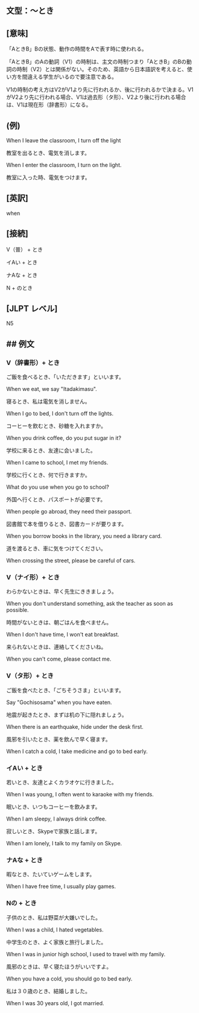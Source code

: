 ## 文型：〜とき

## [意味]
「AときB」Bの状態、動作の時間をAで表す時に使われる。

「AときB」のAの動詞（V1）の時制は、主文の時制つまり「AときB」のBの動詞の時制（V2）とは関係がない。そのため、英語から日本語訳を考えると、使い方を間違える学生がいるので要注意である。

V1の時制の考え方はV2がV1より先に行われるか、後に行われるかで決まる。V1がV2より先に行われる場合、V1は過去形（タ形）、V2より後に行われる場合は、V1は現在形（辞書形）になる。

## (例)
When I leave the classroom, I turn off the light

教室を出るとき、電気を消します。

When I enter the classroom, I turn on the light.

教室に入った時、電気をつけます。

## [英訳]
when

## [接続]
V（普） + とき

イAい + とき

ナAな + とき

N + のとき

## [JLPT レベル]
N5



## ## 例文
### V（辞書形）+ とき

ご飯を食べるとき、「いただきます」といいます。

When we eat, we say "Itadakimasu".

寝るとき、私は電気を消しません。

When I go to bed, I don't turn off the lights.

コーヒーを飲むとき、砂糖を入れますか。

When you drink coffee, do you put sugar in it?

学校に来るとき、友達に会いました。

When I came to school, I met my friends.

学校に行くとき、何で行きますか。

What do you use when you go to school?

外国へ行くとき、パスポートが必要です。

When people go abroad, they need their passport.

図書館で本を借りるとき、図書カードが要ります。

When you borrow books in the library, you need a library card.

道を渡るとき、車に気をつけてください。

When crossing the street, please be careful of cars.

### V（ナイ形）+ とき

わらかないときは、早く先生にききましょう。

When you don't understand something, ask the teacher as soon as possible.

時間がないときは、朝ごはんを食べません。

When I don't have time, I won't eat breakfast.

来られないときは、連絡してくださいね。

When you can't come, please contact me.

### V（タ形）+ とき

ご飯を食べたとき、「ごちそうさま」といいます。

Say "Gochisosama" when you have eaten.

地震が起きたとき、まずは机の下に隠れましょう。

When there is an earthquake, hide under the desk first.

風邪を引いたとき、薬を飲んで早く寝ます。

When I catch a cold, I take medicine and go to bed early.

### イAい + とき

若いとき、友達とよくカラオケに行きました。

When I was young, I often went to karaoke with my friends.

眠いとき、いつもコーヒーを飲みます。

When I am sleepy, I always drink coffee.

寂しいとき、Skypeで家族と話します。

When I am lonely, I talk to my family on Skype.

### ナAな + とき

暇なとき、たいていゲームをします。

When I have free time, I usually play games.

### Nの + とき

子供のとき、私は野菜が大嫌いでした。

When I was a child, I hated vegetables.

中学生のとき、よく家族と旅行しました。

When I was in junior high school, I used to travel with my family.

風邪のときは、早く寝たほうがいいですよ。

When you have a cold, you should go to bed early.

私は３０歳のとき、結婚しました。

When I was 30 years old, I got married.
